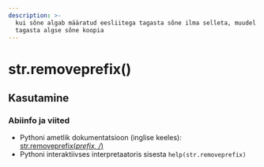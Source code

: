 ```yaml
---
description: >-
  kui sõne algab määratud eesliitega tagasta sõne ilma selleta, muudel juhtudel
  tagasta algse sõne koopia
---
```


# str.removeprefix\(\)

## Kasutamine

### Abiinfo ja viited

* Pythoni ametlik dokumentatsioon \(inglise keeles\): [str.removeprefix\(_prefix, /_\)](https://docs.python.org/3/library/stdtypes.html#str.removeprefix)
* Pythoni interaktiivses interpretaatoris sisesta `help(str.removeprefix)`



